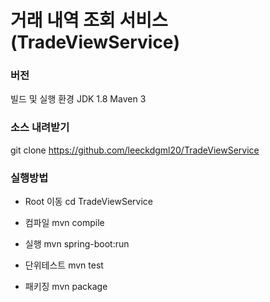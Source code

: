 # 거래 내역 조회 서비스 (TradeViewService)

### 버전
빌드 및 실행 환경
JDK 1.8
Maven 3

### 소스 내려받기
git clone https://github.com/leeckdgml20/TradeViewService

### 실행방법
* Root 이동
cd TradeViewService

* 컴파일
mvn compile

* 실행
mvn spring-boot:run

* 단위테스트
mvn test

* 패키징
mvn package

